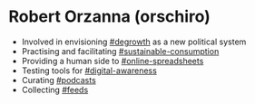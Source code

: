 # Robert Orzanna (orschiro)
- Involved in envisioning [#degrowth](https://degrowth.org/) as a new political system
- Practising and facilitating [#sustainable-consumption](http://scorai.org/)
- Providing a human side to [#online-spreadsheets](https://www.sheetgo.com/) 
- Testing tools for [#digital-awareness](https://gist.github.com/orschiro/a8120075812f3a86a6a28bfd5ab9d652)
- Curating [#podcasts](https://player.fm/orschiro/play-later)
- Collecting [#feeds](https://m.simplepie.org/?feed=http%3A%2F%2Ffeed.informer.com%2Fdigests%2FBV3S5OMUV3%2Ffeeder.rss)
